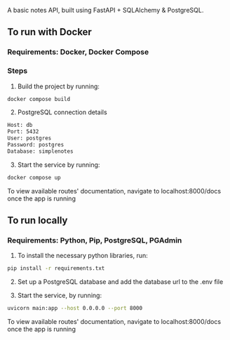 A basic notes API, built using FastAPI + SQLAlchemy & PostgreSQL. 

## To run with Docker
### Requirements: Docker, Docker Compose

### Steps
1. Build the project by running:
``` bash
docker compose build
```

2. PostgreSQL connection details 
``` bash
Host: db
Port: 5432
User: postgres
Password: postgres
Database: simplenotes
```

3. Start the service by running:
```bash
docker compose up
```

To view available routes' documentation, navigate to localhost:8000/docs once the app is running


## To run locally
### Requirements: Python, Pip, PostgreSQL, PGAdmin

1. To install the necessary python libraries, run:

``` bash
pip install -r requirements.txt
```

2. Set up a PostgreSQL database and add the database url to the .env file

3. Start the service, by running:
``` bash
uvicorn main:app --host 0.0.0.0 --port 8000
```
To view available routes' documentation, navigate to localhost:8000/docs once the app is running